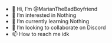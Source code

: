 - 👋 Hi, I’m @MarianTheBadBoyfriend
- 👀 I’m interested in Nothing
- 🌱 I’m currently learning Nothing
- 💞️ I’m looking to collaborate on Discord
- 📫 How to reach me idk

<!---
MarianTheBadBoyfriend/MarianTheBadBoyfriend is a ✨ special ✨ repository because its `README.md` (this file) appears on your GitHub profile.
You can click the Preview link to take a look at your changes.
--->
